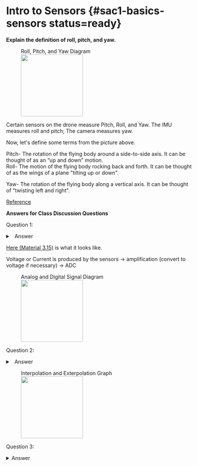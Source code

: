 # Intro to Sensors {#sac1-basics-sensors status=ready}

**Explain the definition of roll, pitch, and yaw.**

<figure>
    <figcaption>Roll, Pitch, and Yaw Diagram</figcaption>
    <img style='width:12em' src="https://upload.wikimedia.org/wikipedia/commons/thumb/0/04/Flight_dynamics_with_text_ortho.svg/1200px-Flight_dynamics_with_text_ortho.svg.png"/>
</figure>

Certain sensors on the drone measure Pitch, Roll, and Yaw. The IMU measures roll and pitch; The camera measures yaw. 

Now, let's define some terms from the picture above.

Pitch- The rotation of the flying body around a side-to-side axis. It can be thought of as an “up and down”  motion.  
Roll- The motion of the flying body rocking back and forth. It can be thought of as the wings of a plane "tilting up or down".  

Yaw- The rotation of the flying body along a vertical axis. It can be thought of "twisting left and right".

[Reference](https://calaero.edu/aircraft-axes-pitch-yaw-roll/)


**Answers for Class Discussion Questions**

Question 1:

<details>
<summary>
<a class="btnfire small stroke"><em class="fas fa-chevron-circle-down"></em>&nbsp;&nbsp;Answer</a>    
</summary>

Analog-to-Digital Converter (ADC)! 

</details>

[Here (Material 3.15)](https://docs.duckietown.org/daffy/opmanual_sky/out/build_materials_included.html) is what it looks like.



<div class='requirements' markdown="1">

Voltage or Current is produced by the sensors -> amplification (convert to voltage if necessary) -> ADC

</div> 

<figure>
    <figcaption>Analog and Digital Signal Diagram</figcaption>
    <img style='width:12em' src="https://www.allaboutcircuits.com/uploads/articles/An-Introduction-to-Digital-Signal-Processing-(1).png"/>
</figure>

Question 2:

<details>
<summary>
<a class="btnfire small stroke"><em class="fas fa-chevron-circle-down"></em>&nbsp;&nbsp;Answer</a>    
</summary>

Interpolation (estimate the data points in between known data) and extrapolation (using the current trend to predict the future data)

</details>


<figure>
    <figcaption>Interpolation and Exterpolation Graph</figcaption>
    <img style='width:12em' src="https://storage.ning.com/topology/rest/1.0/file/get/2656751898?profile=original"/>
</figure>

Question 3:

<details>
<summary> Answer </summary>

- Filtering Frequencies: cut the frequency measurements that are unreasonably high or low, Combining data from multiple sensors, Cleverly decide which data are trustworthy

</details>






   
